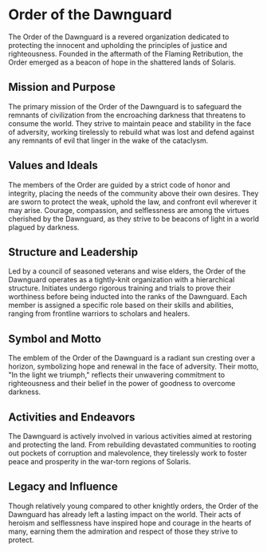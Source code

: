 # Order of the Dawnguard

The Order of the Dawnguard is a revered organization dedicated to protecting the innocent and upholding the principles of justice and righteousness. Founded in the aftermath of the Flaming Retribution, the Order emerged as a beacon of hope in the shattered lands of Solaris.

## Mission and Purpose

The primary mission of the Order of the Dawnguard is to safeguard the remnants of civilization from the encroaching darkness that threatens to consume the world. They strive to maintain peace and stability in the face of adversity, working tirelessly to rebuild what was lost and defend against any remnants of evil that linger in the wake of the cataclysm.

## Values and Ideals

The members of the Order are guided by a strict code of honor and integrity, placing the needs of the community above their own desires. They are sworn to protect the weak, uphold the law, and confront evil wherever it may arise. Courage, compassion, and selflessness are among the virtues cherished by the Dawnguard, as they strive to be beacons of light in a world plagued by darkness.

## Structure and Leadership

Led by a council of seasoned veterans and wise elders, the Order of the Dawnguard operates as a tightly-knit organization with a hierarchical structure. Initiates undergo rigorous training and trials to prove their worthiness before being inducted into the ranks of the Dawnguard. Each member is assigned a specific role based on their skills and abilities, ranging from frontline warriors to scholars and healers.

## Symbol and Motto

The emblem of the Order of the Dawnguard is a radiant sun cresting over a horizon, symbolizing hope and renewal in the face of adversity. Their motto, "In the light we triumph," reflects their unwavering commitment to righteousness and their belief in the power of goodness to overcome darkness.

## Activities and Endeavors

The Dawnguard is actively involved in various activities aimed at restoring and protecting the land. From rebuilding devastated communities to rooting out pockets of corruption and malevolence, they tirelessly work to foster peace and prosperity in the war-torn regions of Solaris.

## Legacy and Influence

Though relatively young compared to other knightly orders, the Order of the Dawnguard has already left a lasting impact on the world. Their acts of heroism and selflessness have inspired hope and courage in the hearts of many, earning them the admiration and respect of those they strive to protect.

